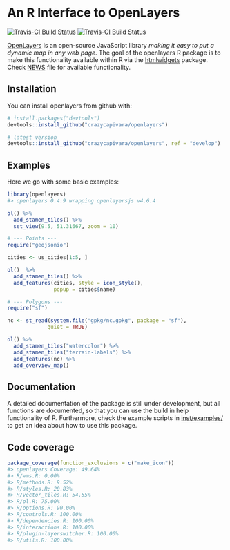 
<!-- README.md is generated from README.Rmd. Please edit that file -->
An R Interface to OpenLayers
============================

[![Travis-CI Build Status](https://travis-ci.org/crazycapivara/openlayers.svg?branch=master)](https://travis-ci.org/crazycapivara/openlayers) [![Travis-CI Build Status](https://travis-ci.org/crazycapivara/openlayers.svg?branch=develop)](https://travis-ci.org/crazycapivara/openlayers)

[OpenLayers](https://openlayers.org/) is an open-source JavaScript library *making it easy to put a dynamic map in any web page*. The goal of the openlayers R package is to make this functionality available within R via the [htmlwidgets](https://github.com/ramnathv/htmlwidgets) package. Check [NEWS](NEWS.md) file for available functionality.

Installation
------------

You can install openlayers from github with:

``` r
# install.packages("devtools")
devtools::install_github("crazycapivara/openlayers")

# latest version
devtools::install_github("crazycapivara/openlayers", ref = "develop")
```

Examples
--------

Here we go with some basic examples:

``` r
library(openlayers)
#> openlayers 0.4.9 wrapping openlayersjs v4.6.4
```

``` r
ol() %>%
  add_stamen_tiles() %>%
  set_view(9.5, 51.31667, zoom = 10)

# --- Points ---
require("geojsonio")

cities <- us_cities[1:5, ]

ol()  %>%
  add_stamen_tiles() %>%
  add_features(cities, style = icon_style(),
               popup = cities$name)

# --- Polygons ---
require("sf")

nc <- st_read(system.file("gpkg/nc.gpkg", package = "sf"),
             quiet = TRUE)

ol() %>%
  add_stamen_tiles("watercolor") %>%
  add_stamen_tiles("terrain-labels") %>%
  add_features(nc) %>%
  add_overview_map()
```

Documentation
-------------

A detailed documentation of the package is still under development, but all functions are documented, so that you can use the build in help functionality of R. Furthermore, check the example scripts in [inst/examples/](inst/examples/) to get an idea about how to use this package.

Code coverage
-------------

``` r
package_coverage(function_exclusions = c("make_icon"))
#> openlayers Coverage: 49.64%
#> R/wms.R: 0.00%
#> R/methods.R: 9.52%
#> R/styles.R: 20.83%
#> R/vector_tiles.R: 54.55%
#> R/ol.R: 75.00%
#> R/options.R: 90.00%
#> R/controls.R: 100.00%
#> R/dependencies.R: 100.00%
#> R/interactions.R: 100.00%
#> R/plugin-layerswitcher.R: 100.00%
#> R/utils.R: 100.00%
```
